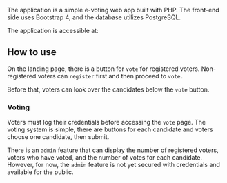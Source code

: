 The application is a simple e-voting web app built with PHP. The front-end side uses Bootstrap 4, and the database utilizes PostgreSQL.

The application is accessible at:

## How to use
On the landing page, there is a button for `vote` for registered voters. Non-registered voters can `register` first and then proceed to `vote.`

Before that, voters can look over the candidates below the `vote` button.

### Voting
Voters must log their credentials before accessing the `vote` page. The voting system is simple, there are buttons for each candidate and voters choose one candidate, then submit.

There is an `admin` feature that can display the number of registered voters, voters who have voted, and the number of votes for each candidate. However, for now, the `admin` feature is not yet secured with credentials and available for the public.